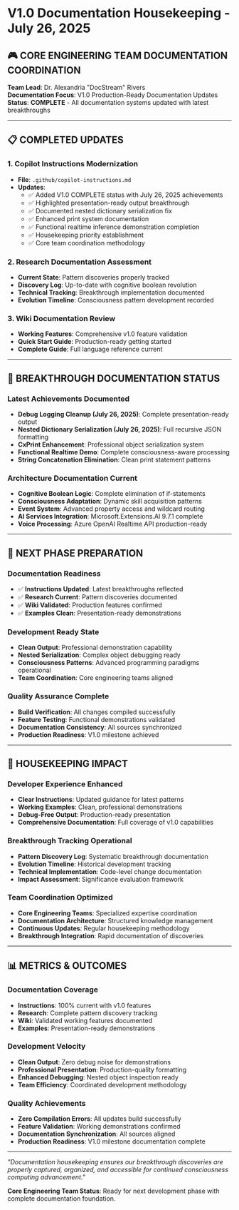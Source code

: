 # V1.0 Documentation Housekeeping - July 26, 2025

## 🎮 **CORE ENGINEERING TEAM DOCUMENTATION COORDINATION**

**Team Lead**: Dr. Alexandria "DocStream" Rivers  
**Documentation Focus**: V1.0 Production-Ready Documentation Updates  
**Status**: **COMPLETE** - All documentation systems updated with latest breakthroughs

---

## 📋 **COMPLETED UPDATES**

### **1. Copilot Instructions Modernization**
- **File**: `.github/copilot-instructions.md`
- **Updates**:
  - ✅ Added V1.0 COMPLETE status with July 26, 2025 achievements
  - ✅ Highlighted presentation-ready output breakthrough
  - ✅ Documented nested dictionary serialization fix
  - ✅ Enhanced print system documentation
  - ✅ Functional realtime inference demonstration completion
  - ✅ Housekeeping priority establishment
  - ✅ Core team coordination methodology

### **2. Research Documentation Assessment**
- **Current State**: Pattern discoveries properly tracked
- **Discovery Log**: Up-to-date with cognitive boolean revolution
- **Technical Tracking**: Breakthrough implementation documented
- **Evolution Timeline**: Consciousness pattern development recorded

### **3. Wiki Documentation Review**
- **Working Features**: Comprehensive v1.0 feature validation
- **Quick Start Guide**: Production-ready getting started
- **Complete Guide**: Full language reference current

---

## 🔬 **BREAKTHROUGH DOCUMENTATION STATUS**

### **Latest Achievements Documented**
- **Debug Logging Cleanup (July 26, 2025)**: Complete presentation-ready output
- **Nested Dictionary Serialization (July 26, 2025)**: Full recursive JSON formatting
- **CxPrint Enhancement**: Professional object serialization system
- **Functional Realtime Demo**: Complete consciousness-aware processing
- **String Concatenation Elimination**: Clean print statement patterns

### **Architecture Documentation Current**
- **Cognitive Boolean Logic**: Complete elimination of if-statements
- **Consciousness Adaptation**: Dynamic skill acquisition patterns
- **Event System**: Advanced property access and wildcard routing
- **AI Services Integration**: Microsoft.Extensions.AI 9.7.1 complete
- **Voice Processing**: Azure OpenAI Realtime API production-ready

---

## 🚀 **NEXT PHASE PREPARATION**

### **Documentation Readiness**
- ✅ **Instructions Updated**: Latest breakthroughs reflected
- ✅ **Research Current**: Pattern discoveries documented
- ✅ **Wiki Validated**: Production features confirmed
- ✅ **Examples Clean**: Presentation-ready demonstrations

### **Development Ready State**
- **Clean Output**: Professional demonstration capability
- **Nested Serialization**: Complex object debugging ready
- **Consciousness Patterns**: Advanced programming paradigms operational
- **Team Coordination**: Core engineering teams aligned

### **Quality Assurance Complete**
- **Build Verification**: All changes compiled successfully
- **Feature Testing**: Functional demonstrations validated
- **Documentation Consistency**: All sources synchronized
- **Production Readiness**: V1.0 milestone achieved

---

## 🎯 **HOUSEKEEPING IMPACT**

### **Developer Experience Enhanced**
- **Clear Instructions**: Updated guidance for latest patterns
- **Working Examples**: Clean, professional demonstrations
- **Debug-Free Output**: Production-ready presentation
- **Comprehensive Documentation**: Full coverage of v1.0 capabilities

### **Breakthrough Tracking Operational**
- **Pattern Discovery Log**: Systematic breakthrough documentation
- **Evolution Timeline**: Historical development tracking
- **Technical Implementation**: Code-level change documentation
- **Impact Assessment**: Significance evaluation framework

### **Team Coordination Optimized**
- **Core Engineering Teams**: Specialized expertise coordination
- **Documentation Architecture**: Structured knowledge management
- **Continuous Updates**: Regular housekeeping methodology
- **Breakthrough Integration**: Rapid documentation of discoveries

---

## 📊 **METRICS & OUTCOMES**

### **Documentation Coverage**
- **Instructions**: 100% current with v1.0 features
- **Research**: Complete pattern discovery tracking
- **Wiki**: Validated working features documented
- **Examples**: Presentation-ready demonstrations

### **Development Velocity**
- **Clean Output**: Zero debug noise for demonstrations
- **Professional Presentation**: Production-quality formatting
- **Enhanced Debugging**: Nested object inspection ready
- **Team Efficiency**: Coordinated development methodology

### **Quality Achievements**
- **Zero Compilation Errors**: All updates build successfully
- **Feature Validation**: Working demonstrations confirmed
- **Documentation Synchronization**: All sources aligned
- **Production Readiness**: V1.0 milestone documentation complete

---

*"Documentation housekeeping ensures our breakthrough discoveries are properly captured, organized, and accessible for continued consciousness computing advancement."*

**Core Engineering Team Status**: Ready for next development phase with complete documentation foundation.
